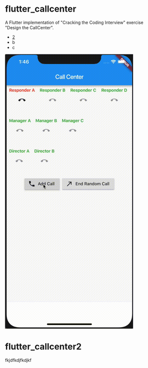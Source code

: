 # flutter_callcenter

A Flutter implementation of "Cracking the Coding Interview" exercise "Design the CallCenter".

- [2](#flutter_callcenter2)
- b
- c

![CallCenter Demo](/callcenter.gif)

# flutter_callcenter2
fkjdfkdjfkdjkf


